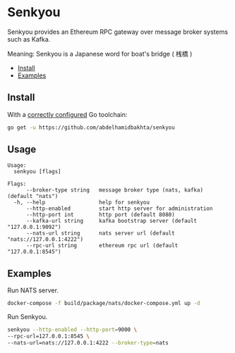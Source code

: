 # Senkyou
Senkyou provides an Ethereum RPC gateway over message broker systems such as Kafka.

Meaning: Senkyou is a Japanese word for boat's bridge ( 桟橋 )

* [Install](#install)
* [Examples](#examples)

## Install

With a [correctly configured](https://golang.org/doc/install#testing) Go toolchain:

```sh
go get -u https://github.com/abdelhamidbakhta/senkyou
```

## Usage

```
Usage:
  senkyou [flags]

Flags:
      --broker-type string   message broker type (nats, kafka) (default "nats")
  -h, --help                 help for senkyou
      --http-enabled         start http server for administration
      --http-port int        http port (default 8080)
      --kafka-url string     kafka bootstrap server (default "127.0.0.1:9092")
      --nats-url string      nats server url (default "nats://127.0.0.1:4222")
      --rpc-url string       ethereum rpc url (default "127.0.0.1:8545")
```

## Examples

Run NATS server.
```sh 
docker-compose -f build/package/nats/docker-compose.yml up -d
```

Run Senkyou.
```sh
senkyou --http-enabled --http-port=9000 \
--rpc-url=127.0.0.1:8545 \
--nats-url=nats://127.0.0.1:4222 --broker-type=nats
```
